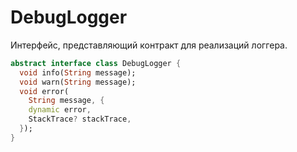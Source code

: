 # DebugLogger

Интерфейс, представляющий контракт для реализаций логгера.

```dart
abstract interface class DebugLogger {
  void info(String message);
  void warn(String message);
  void error(
    String message, {
    dynamic error,
    StackTrace? stackTrace,
  });
}
```